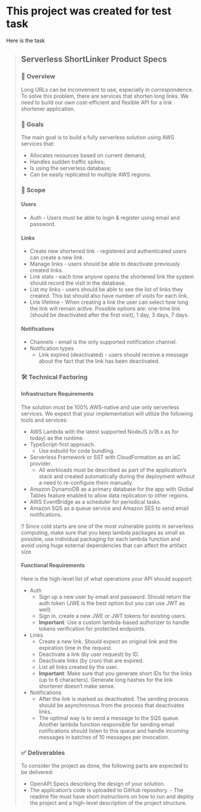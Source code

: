 # This project was created for test task

Here is the task

> ## Serverless ShortLinker Product Specs
>
> ### 👀 Overview
>
> Long URLs can be inconvenient to use, especially in correspondence. To solve this problem, there are services that shorten long links. We need to build our own cost-efficient and flexible API for a link shortener application.
>
> ### 🎯 Goals
>
> The main goal is to build a fully serverless solution using AWS services that:
>
> - Allocates resources based on current demand;
> - Handles sudden traffic spikes;
> - Is using the serverless database;
> - Can be easily replicated to multiple AWS regions.
>
> ### 📂 Scope
>
> #### Users
>
> - Auth - Users must be able to login & register using email and password.
>
> #### Links
>
> - Create new shortened link - registered and authenticated users can create a new link.
> - Manage links - users should be able to deactivate previously created links.
> - Link stats - each time anyone opens the shortened link the system should record the visit in the database.
> - List my links - users should be able to see the list of links they created. This list should also have number of visits for each link.
> - Link lifetime - When creating a link the user can select how long the link will remain active. Possible options are: one-time link (should be deactivated after the first visit), 1 day, 3 days, 7 days.
>
> #### Notifications
>
> - Channels - email is the only supported notification channel.
> - Notification types
>   - Link expired (deactivated) - users should receive a message about the fact that the link has been deactivated.
>
> ### 🛠 Technical Factoring
>
> #### Infrastructure Requirements
>
> The solution must be 100% AWS-native and use only serverless services. We expect
> that your implementation will utilize the following tools and services:
>
> - AWS Lambda with the latest supported NodeJS (v18.x as for today) as the runtime.
> - TypeScript-first approach.
>   - Use esbuild for code bundling.
> - Serverless Framework or SST with CloudFormation as an IaC provider.
>   - All workloads must be described as part of the application’s stack and created automatically during the deployment without a need to re-configure them manually.
> - Amazon DynamoDB as a primary database for the app with Global Tables feature enabled to allow data replication to other regions.
> - AWS EventBridge as a scheduler for periodical tasks.
> - Amazon SQS as a queue service and Amazon SES to send email notifications.
>
> !! Since cold starts are one of the most vulnerable points in serverless computing, make sure that you keep lambda packages as small as possible, use individual packaging for each lambda function and avoid using huge external dependencies that can affect the artifact size.
>
> #### Functional Requirements
>
> Here is the high-level list of what operations your API should support:
>
> - Auth
>   - Sign up a new user by email and password. Should return the auth token (JWE is the best option but you can use JWT as well)
>   - Sign in. create a new JWE or JWT tokens for existing users.
>   - **Important**: Use a custom lambda-based authorizer to handle tokens verification for protected endpoints.
> - Links
>   - Create a new link. Should expect an original link and the expiration time in the request.
>   - Deactivate a link (by user request) by ID.
>   - Deactivate links (by cron) that are expired.
>   - List all links created by the user.
>   - **Important**: Make sure that you generate short IDs for the links (up to 6 characters). Generate long hashes for the link shortener doesn’t make sense.
> - Notifications
>   - After the link is marked as deactivated. The sending process should be asynchronous from the process that deactivates links.
>   - The optimal way is to send a message to the SQS queue. Another lambda function responsible for sending email notifications should listen to this queue and handle incoming messages in batches of 10 messages per invocation.
>
> ### ✅ Deliverables
>
> To consider the project as done, the following parts are expected to be delivered:
>
> - OpenAPI Specs describing the design of your solution.
> - The application’s code is uploaded to GitHub repository. - The readme file must have short instructions on how to run and deploy the project and a high-level description of the project structure.
